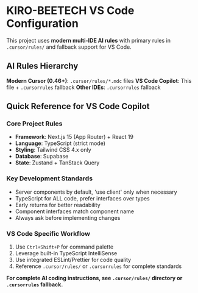 # KIRO-BEETECH VS Code Configuration

This project uses **modern multi-IDE AI rules** with primary rules in `.cursor/rules/` and fallback support for VS Code.

## AI Rules Hierarchy

**Modern Cursor (0.46+)**: `.cursor/rules/*.mdc` files
**VS Code Copilot**: This file + `.cursorrules` fallback
**Other IDEs**: `.cursorrules` fallback

## Quick Reference for VS Code Copilot

### Core Project Rules
- **Framework**: Next.js 15 (App Router) + React 19
- **Language**: TypeScript (strict mode)
- **Styling**: Tailwind CSS 4.x only
- **Database**: Supabase
- **State**: Zustand + TanStack Query

### Key Development Standards
- Server components by default, 'use client' only when necessary  
- TypeScript for ALL code, prefer interfaces over types
- Early returns for better readability
- Component interfaces match component name
- Always ask before implementing changes

### VS Code Specific Workflow
1. Use `Ctrl+Shift+P` for command palette
2. Leverage built-in TypeScript IntelliSense  
3. Use integrated ESLint/Prettier for code quality
4. Reference `.cursor/rules/` or `.cursorrules` for complete standards

**For complete AI coding instructions, see `.cursor/rules/` directory or `.cursorrules` fallback.**